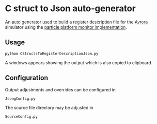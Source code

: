 C struct to Json auto-generator
===============================

An auto generator used to build a register description file for the 
[Avrora](http://compilers.cs.ucla.edu/avrora/) simulator using the 
[particle platform monitor implementation](https://github.com/ProgrammableMatter/avrora-particle-platform).

Usage
-----
    python CStructsToRegisterDescriptionJson.py
    
A windows appears showing the output which is also copied to clipboard.


Configuration
-------------
Output adjustments and overrides can be configured in 
    
    JsongConfig.py
    
The source file directory may be adjusted in 

    SourceConfig.py


    
